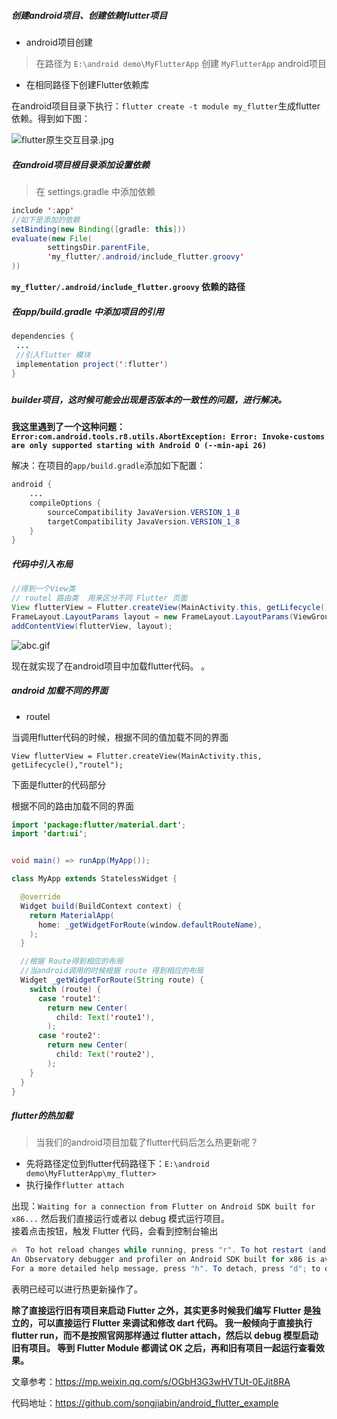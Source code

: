 ##### 创建android项目、创建依赖flutter项目
- android项目创建
> 在路径为 `E:\android demo\MyFlutterApp` 创建 `MyFlutterApp` android项目
- 在相同路径下创建Flutter依赖库

在android项目目录下执行：`flutter create -t module my_flutter`生成flutter依赖。得到如下图：

![flutter原生交互目录.jpg](https://upload-images.jianshu.io/upload_images/2953304-be09aa8092cd1ce0.jpg?imageMogr2/auto-orient/strip%7CimageView2/2/w/1240)


##### 在android项目根目录添加设置依赖
> 在 settings.gradle 中添加依赖 


```Java
include ':app'
//如下是添加的依赖
setBinding(new Binding([gradle: this]))
evaluate(new File(
        settingsDir.parentFile,
        'my_flutter/.android/include_flutter.groovy'
))
```
**`my_flutter/.android/include_flutter.groovy` 依赖的路径**
 
##### 在app/build.gradle 中添加项目的引用
 ```Java
 dependencies {
  ...
  //引入flutter 模块
  implementation project(':flutter')
}
 ```
##### 

##### builder项目，这时候可能会出现是否版本的一致性的问题，进行解决。
**我这里遇到了一个这种问题：`Error:com.android.tools.r8.utils.AbortException: Error: Invoke-customs are only supported starting with Android O (--min-api 26)`**

解决：在项目的`app/build.gradle`添加如下配置：
```Java
android {
    ...
    compileOptions {
        sourceCompatibility JavaVersion.VERSION_1_8
        targetCompatibility JavaVersion.VERSION_1_8
    }
}
```
##### 代码中引入布局
```Java
//得到一个View类 
// routel 路由类  用来区分不同 Flutter 页面
View flutterView = Flutter.createView(MainActivity.this, getLifecycle(),"routel");
FrameLayout.LayoutParams layout = new FrameLayout.LayoutParams(ViewGroup.LayoutParams.MATCH_PARENT, ViewGroup.LayoutParams.MATCH_PARENT);
addContentView(flutterView, layout);
```
 
 ![abc.gif](https://upload-images.jianshu.io/upload_images/2953304-7b544061e8a64e98.gif?imageMogr2/auto-orient/strip)

 现在就实现了在android项目中加载flutter代码。
 。
 
 
#####  android 加载不同的界面
- routel
 
当调用flutter代码的时候，根据不同的值加载不同的界面
 
```View flutterView = Flutter.createView(MainActivity.this, getLifecycle(),"routel");```
 
下面是flutter的代码部分

根据不同的路由加载不同的界面

```Java
import 'package:flutter/material.dart';
import 'dart:ui';


void main() => runApp(MyApp());

class MyApp extends StatelessWidget {

  @override
  Widget build(BuildContext context) {
    return MaterialApp(
      home: _getWidgetForRoute(window.defaultRouteName),
    );
  }

  //根据 Route得到相应的布局
  //当android调用的时候根据 route 得到相应的布局
  Widget _getWidgetForRoute(String route) {
    switch (route) {
      case 'route1':
        return new Center(
          child: Text('route1'),
        );
      case 'route2':
        return new Center(
          child: Text('route2'),
        );
    }
  }
}
```

##### flutter的热加载 
> 当我们的android项目加载了flutter代码后怎么热更新呢？
- 先将路径定位到flutter代码路径下：`E:\android demo\MyFlutterApp\my_flutter>`
- 执行操作`flutter attach`

出现：`Waiting for a connection from Flutter on Android SDK built for x86...`
然后我们直接运行或者以 debug 模式运行项目。  
接着点击按钮，触发 Flutter 代码，会看到控制台输出
```Java
🔥  To hot reload changes while running, press "r". To hot restart (and rebuild state), press "R".
An Observatory debugger and profiler on Android SDK built for x86 is available at: http://127.0.0.1:60985/
For a more detailed help message, press "h". To detach, press "d"; to quit, press "q".
```
表明已经可以进行热更新操作了。

**除了直接运行旧有项目来启动 Flutter 之外，其实更多时候我们编写 Flutter 是独立的，可以直接运行 Flutter 来调试和修改 dart 代码。
我一般倾向于直接执行 flutter run，而不是按照官网那样通过 flutter attach，然后以 debug 模型启动旧有项目。
等到 Flutter Module 都调试 OK 之后，再和旧有项目一起运行查看效果。**







文章参考：https://mp.weixin.qq.com/s/OGbH3G3wHVTUt-0EJit8RA

代码地址：https://github.com/songjiabin/android_flutter_example
